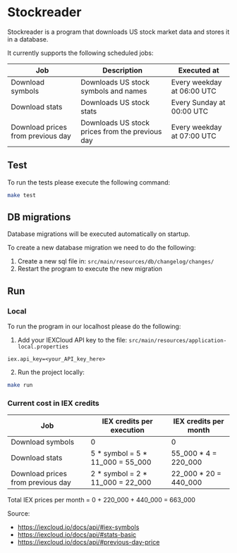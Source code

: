 # Stockreader

Stockreader is a program that downloads US stock market data and stores it in a database.

It currently supports the following scheduled jobs:

| Job                               | Description                                     | Executed at                |
|-----------------------------------|-------------------------------------------------|----------------------------|
| Download symbols                  | Downloads US stock symbols and names            | Every weekday at 06:00 UTC |
| Download stats                    | Downloads US stock stats                        | Every Sunday at 00:00 UTC  |
| Download prices from previous day | Downloads US stock prices from the previous day | Every weekday at 07:00 UTC |

## Test

To run the tests please execute the following command:

```bash
make test
```

## DB migrations

Database migrations will be executed automatically on startup.

To create a new database migration we need to do the following:

1. Create a new sql file in: `src/main/resources/db/changelog/changes/`
2. Restart the program to execute the new migration

## Run

### Local

To run the program in our localhost please do the following:

1. Add your IEXCloud API key to the file: `src/main/resources/application-local.properties`

```properties
iex.api_key=<your_API_key_here>
```

2. Run the project locally:

```bash
make run
```

### Current cost in IEX credits

| Job                               | IEX credits per execution        | IEX credits per month |
|-----------------------------------|----------------------------------|-----------------------|
| Download symbols                  | 0                                | 0                     |
| Download stats                    | 5 * symbol = 5 * 11_000 = 55_000 | 55_000 * 4 = 220_000  |
| Download prices from previous day | 2 * symbol = 2 * 11_000 = 22_000 | 22_000 * 20 = 440_000 |

Total IEX prices per month = 0 + 220_000 + 440_000 = 663_000

Source:

- https://iexcloud.io/docs/api/#iex-symbols
- https://iexcloud.io/docs/api/#stats-basic
- https://iexcloud.io/docs/api/#previous-day-price

